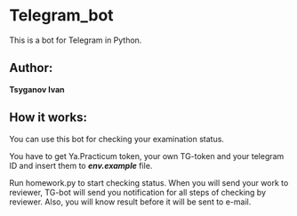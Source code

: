 # Telegram_bot
This is a bot for Telegram in Python.
## Author:
**Tsyganov Ivan**
## How it works:
You can use this bot for checking your examination status.

You have to get Ya.Practicum token, your own TG-token and your telegram ID and 
insert them to ***env.example*** file. 

Run homework.py to start checking status. 
When you will send your work to reviewer, 
TG-bot will send you notification for all steps 
of checking by reviewer. Also, you will know result 
before it will be sent to e-mail.